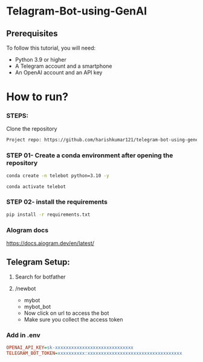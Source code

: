 # Telagram-Bot-using-GenAI

## Prerequisites

To follow this tutorial, you will need:

- Python 3.9 or higher
- A Telegram account and a smartphone
- An OpenAI account and an API key



# How to run?
### STEPS:

Clone the repository

```bash
Project repo: https://github.com/harishkumar121/telegram-bot-using-generative-AI/
```
### STEP 01- Create a conda environment after opening the repository

```bash
conda create -n telebot python=3.10 -y
```

```bash
conda activate telebot
```


### STEP 02- install the requirements
```bash
pip install -r requirements.txt
```


### AIogram docs
https://docs.aiogram.dev/en/latest/


## Telegram Setup:

1. Search for botfather
2. /newbot
   - mybot
   - mybot_bot

   * Now click on url to access the bot
   * Make sure you collect the access token


### Add in .env

```ini
OPENAI_API_KEY=sk-xxxxxxxxxxxxxxxxxxxxxxxxxxxxx
TELEGRAM_BOT_TOKEN=xxxxxxxxxx:xxxxxxxxxxxxxxxxxxxxxxxxxxxxxxxxxxx
```



